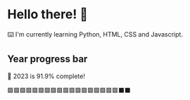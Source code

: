 # Hello there! 👋

⌨️ I'm currently learning Python, HTML, CSS and Javascript.

## Year progress bar

📅 2023 is 91.9% complete!

🟩🟩🟩🟩🟩🟩🟩🟩🟩🟩🟩🟩🟩🟩🟩🟩🟩🟩⬛⬛